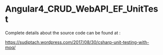 # Angular4_CRUD_WebAPI_EF_UnitTest

Complete details about the source code can be found at : 

https://sudiptach.wordpress.com/2017/08/30/csharp-unit-testing-with-moq/
